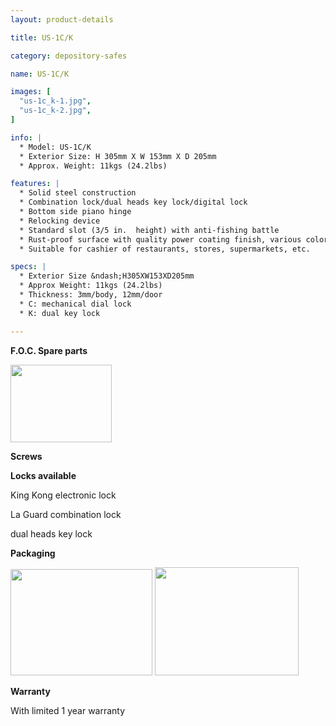 ```yaml
---
layout: product-details

title: US-1C/K

category: depository-safes

name: US-1C/K

images: [
  "us-1c_k-1.jpg",
  "us-1c_k-2.jpg",
]

info: |
  * Model: US-1C/K
  * Exterior Size: H 305mm X W 153mm X D 205mm
  * Approx. Weight: 11kgs (24.2lbs)

features: |
  * Solid steel construction
  * Combination lock/dual heads key lock/digital lock
  * Bottom side piano hinge
  * Relocking device
  * Standard slot (3/5 in.  height) with anti-fishing battle
  * Rust-proof surface with quality power coating finish, various colors available
  * Suitable for cashier of restaurants, stores, supermarkets, etc.

specs: |
  * Exterior Size &ndash;H305XW153XD205mm
  * Approx Weight: 11kgs (24.2lbs)
  * Thickness: 3mm/body, 12mm/door
  * C: mechanical dial lock
  * K: dual key lock

---
```


**F.O.C. Spare parts**

<img alt="" src="{IMAGE_CDN}/us-1c_k-3.jpg" style="width: 162px; height: 124px;" />

**Screws**

**Locks available**

King Kong electronic lock

La Guard combination lock

dual heads key lock

**Packaging**

<img alt="" src="{IMAGE_CDN}/us-1c_k-4.jpg" style="width: 227px; height: 170px;" />

<img alt="" src="{IMAGE_CDN}/us-1c_k-5.jpg" style="width: 230px; height: 173px;" />

**Warranty**

With limited 1 year warranty
